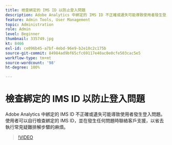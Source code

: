 ```yaml
---
title: 檢查綁定的 IMS ID 以防止登入問題
description: Adobe Analytics 中綁定的 IMS ID 不正確或遺失可能導致使用者發生登入問題。 使用者可以自行檢查綁定的 IMS ID，並在發生任何問題時聯絡客戶支援，以省去執行常見疑難排解步驟的麻煩。
feature: Admin Tools, User Management
topic: Administration
role: Admin
level: Beginner
thumbnail: 335749.jpg
kt: 8466
exl-id: ce096b45-a7bf-4ebd-96e9-b2e10c2c175b
source-git-commit: 84984ad9bf65cfc69117e40ac0e0cfe503cac5e5
workflow-type: tm+mt
source-wordcount: '98'
ht-degree: 100%

---
```


# 檢查綁定的 IMS ID 以防止登入問題

Adobe Analytics 中綁定的 IMS ID 不正確或遺失可能導致使用者發生登入問題。 使用者可以自行檢查綁定的 IMS ID，並在發生任何問題時聯絡客戶支援，以省去執行常見疑難排解步驟的麻煩。

>[!VIDEO](https://video.tv.adobe.com/v/335749/?quality=12&learn=on)
